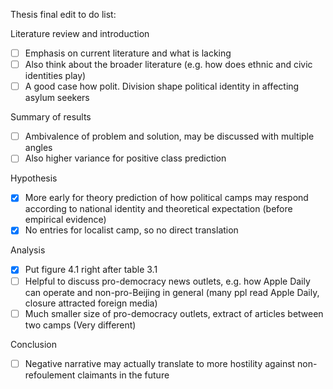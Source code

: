 Thesis final edit to do list:

Literature review and introduction
- [ ] 	Emphasis on current literature and what is lacking
- [ ] 	Also think about the broader literature (e.g. how does ethnic and civic identities play)
- [ ] 	A good case how polit. Division shape political identity in affecting asylum seekers

Summary of results 
- [ ] 	Ambivalence of problem and solution, may be discussed with multiple angles 
- [ ] 	Also higher variance for positive class prediction

Hypothesis
- [x] 	More early for theory prediction of how political camps may respond according to national identity and theoretical expectation (before empirical evidence)
- [x] 	No entries for localist camp, so no direct translation

Analysis
- [x] 	Put figure 4.1 right after table 3.1
- [ ] 	Helpful to discuss pro-democracy news outlets, e.g. how Apple Daily can operate and non-pro-Beijing in general (many ppl read Apple Daily, closure attracted foreign media)
- [ ] 	Much smaller size of pro-democracy outlets, extract of articles between two camps (Very different)

Conclusion
- [ ] Negative narrative may actually translate to more hostility against non-refoulement claimants in the future